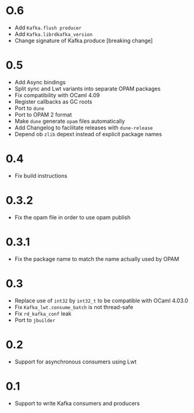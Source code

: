 O.6
===
* Add `Kafka.flush producer`
* Add `Kafka.librdkafka_version`
* Change signature of Kafka.produce [breaking change]

0.5
===

* Add Async bindings
* Split sync and Lwt variants into separate OPAM packages
* Fix compatibility with OCaml 4.09
* Register callbacks as GC roots
* Port to `dune`
* Port to OPAM 2 format
* Make `dune` generate `opam` files automatically
* Add Changelog to facilitate releases with `dune-release`
* Depend ob `zlib` depext instead of explicit package names

0.4
===

* Fix build instructions

0.3.2
=====

* Fix the opam file in order to use opam publish

0.3.1
=====

* Fix the package name to match the name actually used by OPAM

0.3
===

* Replace use of `int32` by `int32_t` to be compatible with OCaml 4.03.0
* Fix `Kafka_lwt.consume_batch` is not thread-safe
* Fix `rd_kafka_conf` leak
* Port to `jbuilder`

0.2
===

* Support for asynchronous consumers using Lwt

0.1
===

* Support to write Kafka consumers and producers

